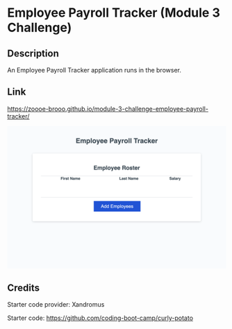 # Employee Payroll Tracker (Module 3 Challenge)

## Description
  An Employee Payroll Tracker application runs in the browser.

## Link
  https://zoooe-brooo.github.io/module-3-challenge-employee-payroll-tracker/

  ![Screenshot of Deployed Web](./assets/image/employee-payroll-tracker-screenshot.png)

## Credits
  Starter code provider: Xandromus
  
  Starter code: https://github.com/coding-boot-camp/curly-potato
  